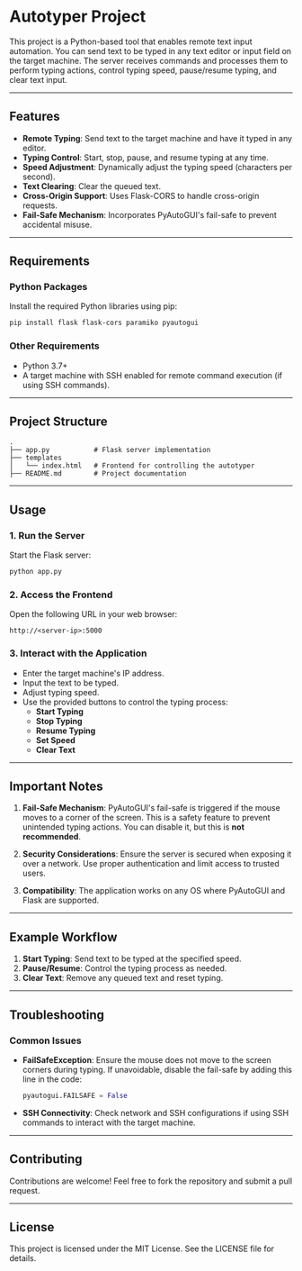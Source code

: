 # Autotyper Project

This project is a Python-based tool that enables remote text input automation. You can send text to be typed in any text editor or input field on the target machine. The server receives commands and processes them to perform typing actions, control typing speed, pause/resume typing, and clear text input.

---

## Features

- **Remote Typing**: Send text to the target machine and have it typed in any editor.
- **Typing Control**: Start, stop, pause, and resume typing at any time.
- **Speed Adjustment**: Dynamically adjust the typing speed (characters per second).
- **Text Clearing**: Clear the queued text.
- **Cross-Origin Support**: Uses Flask-CORS to handle cross-origin requests.
- **Fail-Safe Mechanism**: Incorporates PyAutoGUI's fail-safe to prevent accidental misuse.

---

## Requirements

### Python Packages

Install the required Python libraries using pip:

```bash
pip install flask flask-cors paramiko pyautogui
```

### Other Requirements

- Python 3.7+
- A target machine with SSH enabled for remote command execution (if using SSH commands).

---

## Project Structure

```
.
├── app.py           # Flask server implementation
├── templates
│   └── index.html   # Frontend for controlling the autotyper
├── README.md        # Project documentation
```

---

## Usage

### 1. Run the Server

Start the Flask server:

```bash
python app.py
```

### 2. Access the Frontend

Open the following URL in your web browser:

```
http://<server-ip>:5000
```

### 3. Interact with the Application

- Enter the target machine's IP address.
- Input the text to be typed.
- Adjust typing speed.
- Use the provided buttons to control the typing process:
  - **Start Typing**
  - **Stop Typing**
  - **Resume Typing**
  - **Set Speed**
  - **Clear Text**

---

## Important Notes

1. **Fail-Safe Mechanism**: PyAutoGUI's fail-safe is triggered if the mouse moves to a corner of the screen. This is a safety feature to prevent unintended typing actions. You can disable it, but this is **not recommended**.

2. **Security Considerations**: Ensure the server is secured when exposing it over a network. Use proper authentication and limit access to trusted users.

3. **Compatibility**: The application works on any OS where PyAutoGUI and Flask are supported.

---

## Example Workflow

1. **Start Typing**: Send text to be typed at the specified speed.
2. **Pause/Resume**: Control the typing process as needed.
3. **Clear Text**: Remove any queued text and reset typing.

---

## Troubleshooting

### Common Issues

- **FailSafeException**: Ensure the mouse does not move to the screen corners during typing. If unavoidable, disable the fail-safe by adding this line in the code:

  ```python
  pyautogui.FAILSAFE = False
  ```

- **SSH Connectivity**: Check network and SSH configurations if using SSH commands to interact with the target machine.

---

## Contributing

Contributions are welcome! Feel free to fork the repository and submit a pull request.

---

## License

This project is licensed under the MIT License. See the LICENSE file for details.
